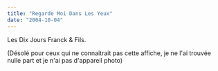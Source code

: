 ```yaml
---
title: "Regarde Moi Dans Les Yeux"
date: "2004-10-04"
---
```


Les Dix Jours Franck & Fils.

(Désolé pour ceux qui ne connaitrait pas cette affiche, je ne l'ai trouvée nulle part et je n'ai pas d'appareil photo)
